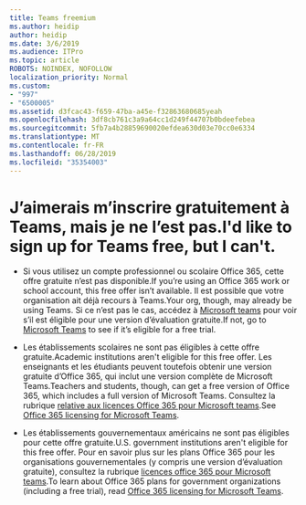 ```yaml
---
title: Teams freemium
ms.author: heidip
author: heidip
ms.date: 3/6/2019
ms.audience: ITPro
ms.topic: article
ROBOTS: NOINDEX, NOFOLLOW
localization_priority: Normal
ms.custom:
- "997"
- "6500005"
ms.assetid: d3fcac43-f659-47ba-a45e-f32863680685yeah
ms.openlocfilehash: 3df8cb761c3a9a64cc1d249f44707b0bdeefebea
ms.sourcegitcommit: 5fb7a4b28859690020efdea630d03e70cc0e6334
ms.translationtype: MT
ms.contentlocale: fr-FR
ms.lasthandoff: 06/28/2019
ms.locfileid: "35354003"
---
```

# <a name="id-like-to-sign-up-for-teams-free-but-i-cant"></a><span data-ttu-id="693a2-102">J’aimerais m’inscrire gratuitement à Teams, mais je ne l’est pas.</span><span class="sxs-lookup"><span data-stu-id="693a2-102">I'd like to sign up for Teams free, but I can't.</span></span>

- <span data-ttu-id="693a2-103">Si vous utilisez un compte professionnel ou scolaire Office 365, cette offre gratuite n’est pas disponible.</span><span class="sxs-lookup"><span data-stu-id="693a2-103">If you’re using an Office 365 work or school account, this free offer isn’t available.</span></span> <span data-ttu-id="693a2-104">Il est possible que votre organisation ait déjà recours à Teams.</span><span class="sxs-lookup"><span data-stu-id="693a2-104">Your org, though, may already be using Teams.</span></span> <span data-ttu-id="693a2-105">Si ce n’est pas le cas, accédez à [Microsoft teams](https://products.office.com/microsoft-teams/group-chat-software) pour voir s’il est éligible pour une version d’évaluation gratuite.</span><span class="sxs-lookup"><span data-stu-id="693a2-105">If not, go to [Microsoft Teams](https://products.office.com/microsoft-teams/group-chat-software) to see if it’s eligible for a free trial.</span></span>

- <span data-ttu-id="693a2-106">Les établissements scolaires ne sont pas éligibles à cette offre gratuite.</span><span class="sxs-lookup"><span data-stu-id="693a2-106">Academic institutions aren't eligible for this free offer.</span></span> <span data-ttu-id="693a2-107">Les enseignants et les étudiants peuvent toutefois obtenir une version gratuite d’Office 365, qui inclut une version complète de Microsoft Teams.</span><span class="sxs-lookup"><span data-stu-id="693a2-107">Teachers and students, though, can get a free version of Office 365, which includes a full version of Microsoft Teams.</span></span> <span data-ttu-id="693a2-108">Consultez la rubrique [relative aux licences Office 365 pour Microsoft teams](https://docs.microsoft.com/microsoftteams/office-365-licensing).</span><span class="sxs-lookup"><span data-stu-id="693a2-108">See [Office 365 licensing for Microsoft Teams](https://docs.microsoft.com/microsoftteams/office-365-licensing).</span></span>

- <span data-ttu-id="693a2-109">Les établissements gouvernementaux américains ne sont pas éligibles pour cette offre gratuite.</span><span class="sxs-lookup"><span data-stu-id="693a2-109">U.S. government institutions aren't eligible for this free offer.</span></span> <span data-ttu-id="693a2-110">Pour en savoir plus sur les plans Office 365 pour les organisations gouvernementales (y compris une version d’évaluation gratuite), consultez la rubrique [licences office 365 pour Microsoft teams](https://docs.microsoft.com/microsoftteams/office-365-licensing).</span><span class="sxs-lookup"><span data-stu-id="693a2-110">To learn about Office 365 plans for government organizations (including a free trial), read [Office 365 licensing for Microsoft Teams](https://docs.microsoft.com/microsoftteams/office-365-licensing).</span></span>
